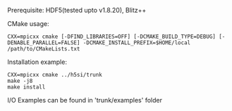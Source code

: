 Prerequisite:
HDF5(tested upto v1.8.20), Blitz++


CMake usage:

    CXX=mpicxx cmake [-DFIND_LIBRARIES=OFF] [-DCMAKE_BUILD_TYPE=DEBUG] [-DENABLE_PARALLEL=FALSE] -DCMAKE_INSTALL_PREFIX=$HOME/local /path/to/CMakeLists.txt

Installation example:

    CXX=mpicxx cmake ../h5si/trunk
    make -j8
	make install

I/O Examples can be found in 'trunk/examples' folder
